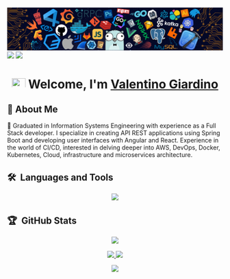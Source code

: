 ![MasterHead](https://github.com/Adityakanoi2001/ASK/blob/28411921ee8f932e339cff3cf15830aa865eeff4/assets/header.png)
<a href="https://www.linkedin.com/in/valentinogiardino/"><img src="https://img.shields.io/badge/-Linkedin-0077B5?style=for-the-badge&logo=Linkedin&logoColor=white"/></a>
<a href="mailto:valentinogiardino17@gmail.com"><img src="https://img.shields.io/badge/-Mail-D14836?style=for-the-badge&logo=Gmail&logoColor=white"/></a>

<!--![Valentino Giardino Banner](https://raw.githubusercontent.com/valentinogiardino/valentinogiardino/main/assets/git-banner2.webp)-->
<div>
  <h1 align="center">
    <img src = "https://media2.giphy.com/media/QssGEmpkyEOhBCb7e1/giphy.gif?cid=ecf05e47a0n3gi1bfqntqmob8g9aid1oyj2wr3ds3mg700bl&rid=giphy.gif" height=24px width = 32px>
    Welcome, I'm <a href="https://cv.vgiardino.com">Valentino Giardino</a>
  </h1>
</div>

<!--[![Typing SVG](https://readme-typing-svg.herokuapp.com?color=8D49F7FF&size=25&center=true&vCenter=true&width=1000&lines=Software+Engineer;Full+Stack+Developer&duration=2500&pause=600)](https://git.io/typing-svg)-->


## 💫 About Me

🚀 Graduated in Information Systems Engineering with experience as a Full Stack developer. I specialize in creating API REST applications using Spring Boot and developing user interfaces with Angular and React. Experience in the world of CI/CD, interested in delving deeper into AWS, DevOps, Docker, Kubernetes, Cloud, infrastructure and microservices architecture.

<!--<img height="180em" alt="Night Coding" src="https://raw.githubusercontent.com/AVS1508/AVS1508/master/assets/Night-Coding.gif" align="right"/>-->

## 🛠 &nbsp;Languages and Tools

<p align="center">
  <a href="https://skillicons.dev">
    <img src="https://skillicons.dev/icons?i=java,spring,hibernate,dotnet,py,nodejs,aws,docker,kafka,maven,git,github,ts,js,angular,react,astro,nextjs,linux,nginx,bash,jenkins,terraform,mysql,mongodb,supabase,postgres,firebase,html,css" />
  </a>
</p>


## 🏆 &nbsp;GitHub Stats
<p align="center">
  <img src="https://github-profile-trophy.vercel.app/?username=valentinogiardino&theme=onedark&row=1&no-bg=true&column=6&margin-w=15&margin-h=15" />
</p>
<p align="center">
  <a href="https://github.com/valentinogiardino">
    <img height="180em" src="https://github-readme-stats-eight-theta.vercel.app/api?username=valentinogiardino&show_icons=true&theme=algolia&include_all_commits=true&count_private=true"/>
  </a>
  <a href="https://github.com/valentinogiardino">
    <img height="180em" src="https://github-readme-stats-eight-theta.vercel.app/api/top-langs/?username=valentinogiardino&layout=compact&langs_count=8&theme=algolia"/>
  </a>
</p>

<p align="center">
  <img height="180em" src="https://github-readme-streak-stats.herokuapp.com/?user=valentinogiardino&theme=dark&hide_border=true"/>
</p>
